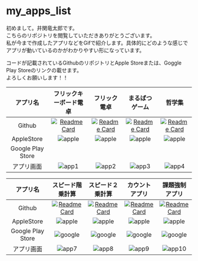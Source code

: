 # my_apps_list



初めまして。井関竜太郎です。  
こちらのリポジトリを閲覧していただきありがとうございます。  
私が今まで作成したアプリなどをGifで紹介します。具体的にどのような感じでアプリが動いているのかがわかりやすい形になっています。

コードが記載されているGithubのリポジトリとApple Storeまたは、Goggle Play Storeのリンクの載せます。  
よろしくお願いします！！


|アプリ名|フリックキーボード電卓|フリック電卓|まるばつゲーム|哲学集|
|:--:|:--:|:--:|:--:|:--:|
|Github|[![Readme Card](https://github-readme-stats.vercel.app/api/pin/?username=iseruuuuu&repo=flick_keybord_calacreate)](https://github.com/iseruuuuu/flick_keybord_calacreate)|[![Readme Card](https://github-readme-stats.vercel.app/api/pin/?username=iseruuuuu&repo=flick_calculator)](https://github.com/iseruuuuu/flick_calculator)|[![Readme Card](https://github-readme-stats.vercel.app/api/pin/?username=iseruuuuu&repo=marubatu_app)](https://github.com/iseruuuuu/marubatu_app)|[![Readme Card](https://github-readme-stats.vercel.app/api/pin/?username=iseruuuuu&repo=flick_calculator)](https://github.com/iseruuuuu/flick_calculator)|
|AppleStore|![apple](https://user-images.githubusercontent.com/67954894/129123221-4ea7ee71-9a5e-4131-a080-c7e57f211264.png)|![apple](https://user-images.githubusercontent.com/67954894/129123221-4ea7ee71-9a5e-4131-a080-c7e57f211264.png)|![apple](https://user-images.githubusercontent.com/67954894/129123221-4ea7ee71-9a5e-4131-a080-c7e57f211264.png)|![apple](https://user-images.githubusercontent.com/67954894/129123221-4ea7ee71-9a5e-4131-a080-c7e57f211264.png)|
|Google Play Store|||||
|アプリ画面|![app1](https://user-images.githubusercontent.com/67954894/129119313-7a31df9f-65b6-4fb4-8212-4ec5953e4bb5.gif)|![app2](https://user-images.githubusercontent.com/67954894/129119314-5df17cc5-abb7-4300-b512-9863df73ad83.gif)|![app3](https://user-images.githubusercontent.com/67954894/129119320-16383ee3-dde5-4621-8919-aed6da4c4e26.gif)|![app4](https://user-images.githubusercontent.com/67954894/129119330-f9027920-7858-47ae-8385-d759ade29798.gif)|


|アプリ名|スピード階乗計算|スピード２乗計算|カウントアプリ|課題強制アプリ|
|:--:|:--:|:--:|:--:|:--:|
|Github|[![Readme Card](https://github-readme-stats.vercel.app/api/pin/?username=iseruuuuu&repo=flick_keybord_calacreate)](https://github.com/iseruuuuu/flick_keybord_calacreate)|[![Readme Card](https://github-readme-stats.vercel.app/api/pin/?username=iseruuuuu&repo=flick_calculator)](https://github.com/iseruuuuu/flick_calculator)|[![Readme Card](https://github-readme-stats.vercel.app/api/pin/?username=iseruuuuu&repo=marubatu_app)](https://github.com/iseruuuuu/marubatu_app)|[![Readme Card](https://github-readme-stats.vercel.app/api/pin/?username=iseruuuuu&repo=marubatu_app)](https://github.com/iseruuuuu/marubatu_app)|
|AppleStore|![apple](https://user-images.githubusercontent.com/67954894/129123221-4ea7ee71-9a5e-4131-a080-c7e57f211264.png)|![apple](https://user-images.githubusercontent.com/67954894/129123221-4ea7ee71-9a5e-4131-a080-c7e57f211264.png)|![apple](https://user-images.githubusercontent.com/67954894/129123221-4ea7ee71-9a5e-4131-a080-c7e57f211264.png)|![apple](https://user-images.githubusercontent.com/67954894/129123221-4ea7ee71-9a5e-4131-a080-c7e57f211264.png)|
|Google Play Store|![google](https://user-images.githubusercontent.com/67954894/129123226-aa13ce09-a0b0-4da2-a7a6-83f897ad9919.jpeg)|![google](https://user-images.githubusercontent.com/67954894/129123226-aa13ce09-a0b0-4da2-a7a6-83f897ad9919.jpeg)|![google](https://user-images.githubusercontent.com/67954894/129123226-aa13ce09-a0b0-4da2-a7a6-83f897ad9919.jpeg)|![google](https://user-images.githubusercontent.com/67954894/129123226-aa13ce09-a0b0-4da2-a7a6-83f897ad9919.jpeg)|
|アプリ画面|![app7](https://user-images.githubusercontent.com/67954894/129119342-e90749e0-b4c3-47c3-a832-046c953641fa.gif)|![app8](https://user-images.githubusercontent.com/67954894/129119344-2b868c7f-7110-468d-a7cd-c71ff75cbade.gif)|![app9](https://user-images.githubusercontent.com/67954894/129119345-3914aa11-4ce3-4633-99ba-0017d1a0482a.gif)|![app10](https://user-images.githubusercontent.com/67954894/129119351-dd0944ae-34ed-4e82-895d-6a3e9681bd3f.gif)|





